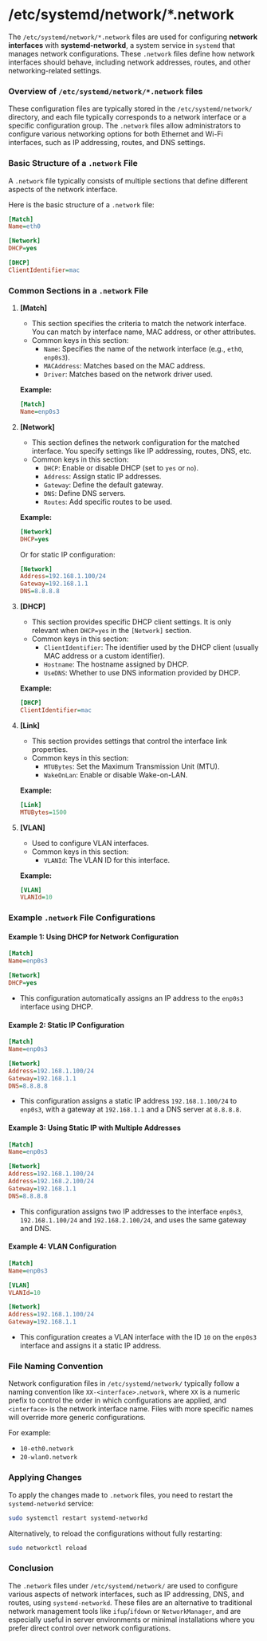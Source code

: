 # /etc/systemd/network/*.network
The `/etc/systemd/network/*.network` files are used for configuring **network interfaces** with **systemd-networkd**, a system service in `systemd` that manages network configurations. These `.network` files define how network interfaces should behave, including network addresses, routes, and other networking-related settings.

### Overview of `/etc/systemd/network/*.network` files

These configuration files are typically stored in the `/etc/systemd/network/` directory, and each file typically corresponds to a network interface or a specific configuration group. The `.network` files allow administrators to configure various networking options for both Ethernet and Wi-Fi interfaces, such as IP addressing, routes, and DNS settings.

### Basic Structure of a `.network` File

A `.network` file typically consists of multiple sections that define different aspects of the network interface.

Here is the basic structure of a `.network` file:

```ini
[Match]
Name=eth0

[Network]
DHCP=yes

[DHCP]
ClientIdentifier=mac
```

### Common Sections in a `.network` File

1. **[Match]**
   - This section specifies the criteria to match the network interface. You can match by interface name, MAC address, or other attributes.
   - Common keys in this section:
     - `Name`: Specifies the name of the network interface (e.g., `eth0`, `enp0s3`).
     - `MACAddress`: Matches based on the MAC address.
     - `Driver`: Matches based on the network driver used.

   **Example:**
   ```ini
   [Match]
   Name=enp0s3
   ```

2. **[Network]**
   - This section defines the network configuration for the matched interface. You specify settings like IP addressing, routes, DNS, etc.
   - Common keys in this section:
     - `DHCP`: Enable or disable DHCP (set to `yes` or `no`).
     - `Address`: Assign static IP addresses.
     - `Gateway`: Define the default gateway.
     - `DNS`: Define DNS servers.
     - `Routes`: Add specific routes to be used.

   **Example:**
   ```ini
   [Network]
   DHCP=yes
   ```

   Or for static IP configuration:
   ```ini
   [Network]
   Address=192.168.1.100/24
   Gateway=192.168.1.1
   DNS=8.8.8.8
   ```

3. **[DHCP]**
   - This section provides specific DHCP client settings. It is only relevant when `DHCP=yes` in the `[Network]` section.
   - Common keys in this section:
     - `ClientIdentifier`: The identifier used by the DHCP client (usually MAC address or a custom identifier).
     - `Hostname`: The hostname assigned by DHCP.
     - `UseDNS`: Whether to use DNS information provided by DHCP.

   **Example:**
   ```ini
   [DHCP]
   ClientIdentifier=mac
   ```

4. **[Link]**
   - This section provides settings that control the interface link properties.
   - Common keys in this section:
     - `MTUBytes`: Set the Maximum Transmission Unit (MTU).
     - `WakeOnLan`: Enable or disable Wake-on-LAN.

   **Example:**
   ```ini
   [Link]
   MTUBytes=1500
   ```

5. **[VLAN]**
   - Used to configure VLAN interfaces.
   - Common keys in this section:
     - `VLANId`: The VLAN ID for this interface.

   **Example:**
   ```ini
   [VLAN]
   VLANId=10
   ```

### Example `.network` File Configurations

#### Example 1: Using DHCP for Network Configuration

```ini
[Match]
Name=enp0s3

[Network]
DHCP=yes
```

- This configuration automatically assigns an IP address to the `enp0s3` interface using DHCP.

#### Example 2: Static IP Configuration

```ini
[Match]
Name=enp0s3

[Network]
Address=192.168.1.100/24
Gateway=192.168.1.1
DNS=8.8.8.8
```

- This configuration assigns a static IP address `192.168.1.100/24` to `enp0s3`, with a gateway at `192.168.1.1` and a DNS server at `8.8.8.8`.

#### Example 3: Using Static IP with Multiple Addresses

```ini
[Match]
Name=enp0s3

[Network]
Address=192.168.1.100/24
Address=192.168.2.100/24
Gateway=192.168.1.1
DNS=8.8.8.8
```

- This configuration assigns two IP addresses to the interface `enp0s3`, `192.168.1.100/24` and `192.168.2.100/24`, and uses the same gateway and DNS.

#### Example 4: VLAN Configuration

```ini
[Match]
Name=enp0s3

[VLAN]
VLANId=10

[Network]
Address=192.168.1.100/24
Gateway=192.168.1.1
```

- This configuration creates a VLAN interface with the ID `10` on the `enp0s3` interface and assigns it a static IP address.

### File Naming Convention

Network configuration files in `/etc/systemd/network/` typically follow a naming convention like `XX-<interface>.network`, where `XX` is a numeric prefix to control the order in which configurations are applied, and `<interface>` is the network interface name. Files with more specific names will override more generic configurations.

For example:
- `10-eth0.network`
- `20-wlan0.network`

### Applying Changes

To apply the changes made to `.network` files, you need to restart the `systemd-networkd` service:

```bash
sudo systemctl restart systemd-networkd
```

Alternatively, to reload the configurations without fully restarting:

```bash
sudo networkctl reload
```

### Conclusion

The `.network` files under `/etc/systemd/network/` are used to configure various aspects of network interfaces, such as IP addressing, DNS, and routes, using `systemd-networkd`. These files are an alternative to traditional network management tools like `ifup`/`ifdown` or `NetworkManager`, and are especially useful in server environments or minimal installations where you prefer direct control over network configurations.
